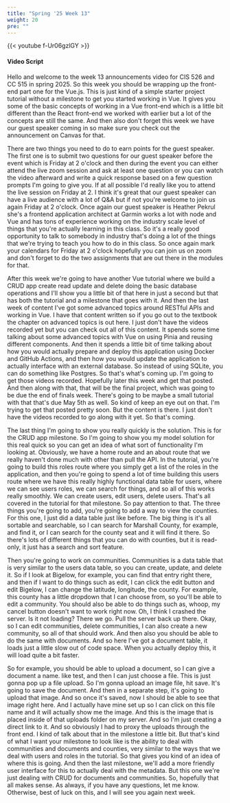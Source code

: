 ```yaml
---
title: "Spring '25 Week 13"
weight: 20
pre: ""
---
```


{{< youtube f-Ur06gzlGY >}}

#### Video Script

Hello and welcome to the week 13 announcements video for CIS 526 and CC 515 in spring 2025. So this week you should be wrapping up the front-end part one for the Vue.js. This is just kind of a simple starter project tutorial without a milestone to get you started working in Vue. It gives you some of the basic concepts of working in a Vue front-end which is a little bit different than the React front-end we worked with earlier but a lot of the concepts are still the same. And then also don't forget this week we have our guest speaker coming in so make sure you check out the announcement on Canvas for that. 

There are two things you need to do to earn points for the guest speaker. The first one is to submit two questions for our guest speaker before the event which is Friday at 2 o'clock and then during the event you can either attend the live zoom session and ask at least one question or you can watch the video afterward and write a quick response based on a few question prompts I'm going to give you. If at all possible I'd really like you to attend the live session on Friday at 2. I think it's great that our guest speaker can have a live audience with a lot of Q&A but if not you're welcome to join us again Friday at 2 o'clock. Once again our guest speaker is Heather Pekrul she's a frontend application architect at Garmin works a lot with node and Vue and has tons of experience working on the industry scale level of things that you're actually learning in this class. So it's a really good opportunity to talk to somebody in industry that's doing a lot of the things that we're trying to teach you how to do in this class. So once again mark your calendars for Friday at 2 o'clock hopefully you can join us on zoom and don't forget to do the two assignments that are out there in the modules for that. 

After this week we're going to have another Vue tutorial where we build a CRUD app create read update and delete doing the basic database operations and I'll show you a little bit of that here in just a second but that has both the tutorial and a milestone that goes with it. And then the last week of content I've got some advanced topics around RESTful APIs and working in Vue. I have that content written so if you go out to the textbook the chapter on advanced topics is out here. I just don't have the videos recorded yet but you can check out all of this content. It spends some time talking about some advanced topics with Vue on using Pinia and reusing different components. And then it spends a little bit of time talking about how you would actually prepare and deploy this application using Docker and GitHub Actions, and then how you would update the application to actually interface with an external database. So instead of using SQLite, you can do something like Postgres. So that's what's coming up. I'm going to get those videos recorded. Hopefully later this week and get that posted. And then along with that, that will be the final project, which was going to be due the end of finals week. There's going to be maybe a small tutorial with that that's due May 5th as well. So kind of keep an eye out on that. I'm trying to get that posted pretty soon. But the content is there. I just don't have the videos recorded to go along with it yet. So that's coming. 

The last thing I'm going to show you really quickly is the solution. This is for the CRUD app milestone. So I'm going to show you my model solution for this real quick so you can get an idea of what sort of functionality I'm looking at. Obviously, we have a home route and an about route that we really haven't done much with other than pull the API. In the tutorial, you're going to build this roles route where you simply get a list of the roles in the application, and then you're going to spend a lot of time building this users route where we have this really highly functional data table for users, where we can see users roles, we can search for things, and so all of this works really smoothly. We can create users, edit users, delete users. That's all covered in the tutorial for that milestone. So pay attention to that. The three things you're going to add, you're going to add a way to view the counties. For this one, I just did a data table just like before. The big thing is it's all sortable and searchable, so I can search for Marshall County, for example, and find it, or I can search for the county seat and it will find it there. So there's lots of different things that you can do with counties, but it is read-only, it just has a search and sort feature. 

Then you're going to work on communities. Communities is a data table that is very similar to the users data table, so you can create, update, and delete it. So if I look at Bigelow, for example, you can find that entry right there, and then if I want to do things such as edit, I can click the edit button and edit Bigelow, I can change the latitude, longitude, the county. For example, this county has a little dropdown that I can choose from, so you'll be able to edit a community. You should also be able to do things such as, whoop, my cancel button doesn't want to work right now. Oh, I think I crashed the server. Is it not loading? There we go. Pull the server back up there. Okay, so I can edit communities, delete communities, I can also create a new community, so all of that should work. And then also you should be able to do the same with documents. And so here I've got a document table, it loads just a little slow out of code space. When you actually deploy this, it will load quite a bit faster. 

So for example, you should be able to upload a document, so I can give a document a name. like test, and then I can just choose a file. This is just gonna pop up a file upload. So I'm gonna upload an image file, hit save. It's going to save the document. And then in a separate step, it's going to upload that image. And so once it's saved, now I should be able to see that image right here. And I actually have mine set up so I can click on this file name and it will actually show me the image. And this is the image that is placed inside of that uploads folder on my server. And so I'm just creating a direct link to it. And so obviously I had to proxy the uploads through the front end. I kind of talk about that in the milestone a little bit. But that's kind of what I want your milestone to look like is the ability to deal with communities and documents and counties, very similar to the ways that we deal with users and roles in the tutorial. So that gives you kind of an idea of where this is going. And then the last milestone, we'll add a more friendly user interface for this to actually deal with the metadata. But this one we're just dealing with CRUD for documents and communities. So, hopefully that all makes sense. As always, if you have any questions, let me know. Otherwise, best of luck on this, and I will see you again next week. 
